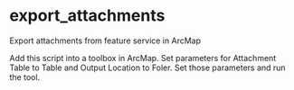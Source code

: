 # export_attachments
Export attachments from feature service in ArcMap

Add this script into a toolbox in ArcMap. Set parameters for Attachment Table to Table and Output Location to Foler. Set those parameters and run the tool.
